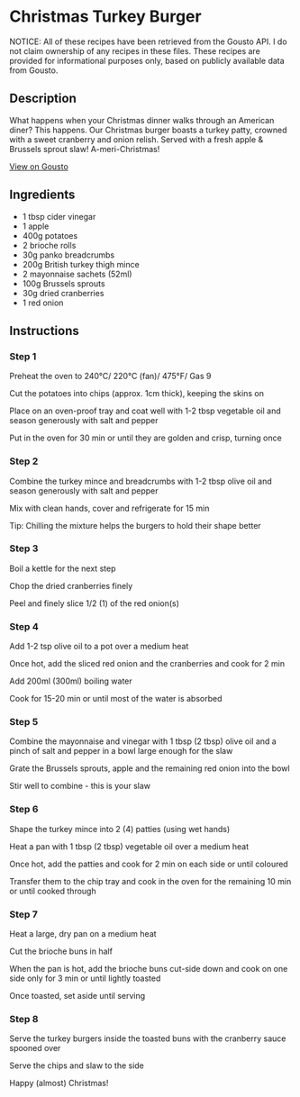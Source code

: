 # Christmas Turkey Burger

NOTICE: All of these recipes have been retrieved from the Gousto API. I do not claim ownership of any recipes in these files. These recipes are provided for informational purposes only, based on publicly available data from Gousto.

## Description

What happens when your Christmas dinner walks through an American diner? This happens. Our Christmas burger boasts a turkey patty, crowned with a sweet cranberry and onion relish. Served with a fresh apple & Brussels sprout slaw! A-meri-Christmas!

[View on Gousto](https://www.gousto.co.uk/recipes/cookbook/christmas-turkey-burger)

## Ingredients

- 1 tbsp cider vinegar
- 1 apple 
- 400g potatoes
- 2 brioche rolls
- 30g panko breadcrumbs 
- 200g British turkey thigh mince
- 2 mayonnaise sachets (52ml)
- 100g Brussels sprouts
- 30g dried cranberries
- 1 red onion

## Instructions


### Step 1

Preheat the oven to 240&deg;C/ 220&deg;C (fan)/ 475&deg;F/ Gas 9


Cut the potatoes into chips (approx. 1cm thick), keeping the skins on


Place on an oven-proof tray and coat well with 1-2 tbsp vegetable oil and season generously with salt and pepper


Put in the oven for 30 min or until they are golden and crisp, turning once


### Step 2

Combine the turkey mince and breadcrumbs with 1-2 tbsp olive oil and season generously with salt and pepper


Mix with clean hands, cover and refrigerate for 15 min


Tip: Chilling the mixture helps the burgers to hold their shape better


### Step 3

Boil a kettle for the next step


Chop the dried cranberries finely


Peel and finely slice 1/2 <span class="text-danger">(1)</span> of the red onion<span class="text-danger">(s)</span>


### Step 4

Add 1-2 tsp olive oil to a pot over a medium heat


Once hot, add the sliced red onion and the cranberries and cook for 2 min


Add 200ml <span class="text-danger">(300ml)</span> boiling water


Cook for 15-20 min or until most of the water is absorbed


### Step 5

Combine the mayonnaise and vinegar with 1 tbsp <span class="text-danger">(2 tbsp)</span> olive oil and a pinch of salt and pepper in a bowl large enough for the slaw


Grate the Brussels sprouts, apple and the remaining red onion into the bowl


Stir well to combine - this is your slaw


### Step 6

Shape the turkey mince into 2&nbsp;<span class="text-danger">(4)</span> patties (using wet hands)


Heat a pan with 1 tbsp <span class="text-danger">(2 tbsp)</span> vegetable oil over a medium heat


Once hot, add the patties and cook for 2 min on each side or until coloured


Transfer them to the chip tray and cook in the oven for the remaining 10 min or until cooked through


### Step 7

Heat a large, dry pan on a medium heat


Cut the brioche buns in half


When the pan is hot, add the brioche buns cut-side down and cook on one side only for 3 min or until lightly toasted


Once toasted, set aside until serving

### Step 8

Serve the turkey burgers inside the toasted buns with the cranberry sauce spooned over


Serve the chips and slaw to the side


Happy (almost) Christmas!


